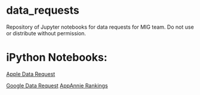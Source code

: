 # data_requests
Repository of Jupyter notebooks for data requests for MIG team. Do not use or distribute without permission.

# iPython Notebooks:
[Apple Data Request](http://nbviewer.ipython.org/github/mobileinnovationgroup/data_requests/blob/master/main/Apple%20Data%20Request.ipynb)

[Google Data Request](http://nbviewer.ipython.org/github/mobileinnovationgroup/data_requests/blob/master/main/Google%20Data%20Request.ipynb)
[AppAnnie Rankings](http://nbviewer.ipython.org/github/mobileinnovationgroup/data_requests/blob/master/appannie/Consolidated%20AppAnnie%20Rankings.ipynb)